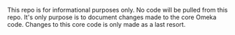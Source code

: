 This repo is for informational purposes only.
No code will be pulled from this repo.
It's only purpose is to document changes made to the core Omeka code.
Changes to this core code is only made as a last resort.